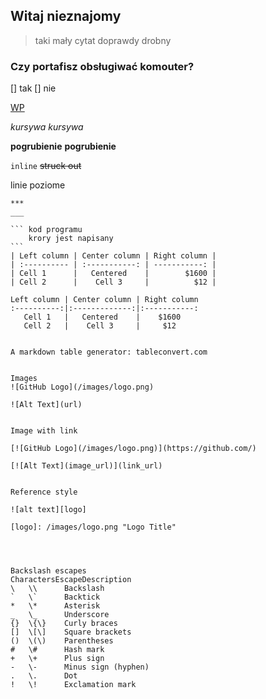 ## Witaj nieznajomy

> taki mały cytat
> doprawdy drobny

### Czy portafisz obsługiwać komouter?
[] tak
[] nie

[WP](wp.pl)

*kursywa* _kursywa_

**pogrubienie** __pogrubienie__

`inline`
~~struck out~~

linie poziome

~~~
***
___

``` kod programu
	krory jest napisany
```
| Left column | Center column | Right column |
| :---------- | :-----------: | -----------: |
| Cell 1      |   Centered    |        $1600 |
| Cell 2      |    Cell 3     |          $12 |

Left column | Center column | Right column
:----------:|:-------------:|:-----------:
   Cell 1   |   Centered    |    $1600
   Cell 2   |    Cell 3     |     $12


A markdown table generator: tableconvert.com


Images
![GitHub Logo](/images/logo.png)

![Alt Text](url)


Image with link

[![GitHub Logo](/images/logo.png)](https://github.com/)

[![Alt Text](image_url)](link_url)


Reference style

![alt text][logo]

[logo]: /images/logo.png "Logo Title"




Backslash escapes
CharactersEscapeDescription
\	\\		Backslash
`	\`		Backtick
*	\*		Asterisk
_	\_		Underscore
{}	\{\}	Curly braces
[]	\[\]	Square brackets
()	\(\)	Parentheses
#	\#		Hash mark
+	\+		Plus sign
-	\-		Minus sign (hyphen)
.	\.		Dot
!	\!		Exclamation mark
